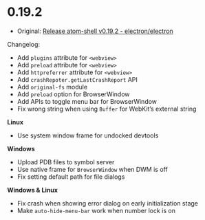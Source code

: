 # 0.19.2

* Original: [Release atom-shell v0.19.2 - electron/electron](https://github.com/electron/electron/releases/tag/v0.19.2)

Changelog:

* Add `plugins` attribute for `<webview>`
* Add `preload` attribute for `<webview>`
* Add `httpreferrer` attribute for `<webview>`
* Add `crashRepoter.getLastCrashReport` API
* Add `original-fs` module
* Add `preload` option for BrowserWindow
* Add APIs to toggle menu bar for BrowserWindow
* Fix wrong string when using `Buffer` for WebKit’s external string

**Linux**

* Use system window frame for undocked devtools

**Windows**

* Upload PDB files to symbol server
* Use native frame for `BrowserWindow` when DWM is off
* Fix setting default path for file dialogs

**Windows & Linux**

* Fix crash when showing error dialog on early initialization stage
* Make `auto-hide-menu-bar` work when number lock is on
